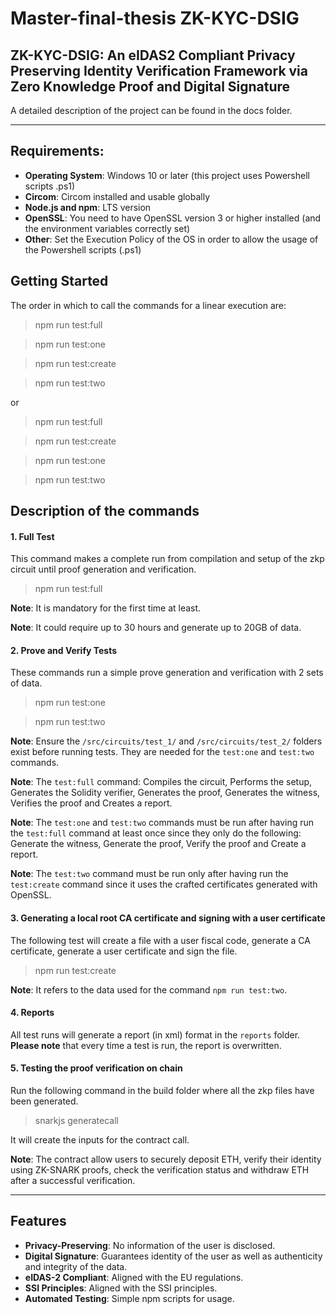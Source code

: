# Master-final-thesis ZK-KYC-DSIG

## **ZK-KYC-DSIG: An eIDAS2 Compliant Privacy Preserving Identity Verification Framework via Zero Knowledge Proof and Digital Signature**

A detailed description of the project can be found in the docs folder.

---

## Requirements:

- **Operating System**: Windows 10 or later (this project uses Powershell scripts .ps1)
- **Circom**: Circom installed and usable globally
- **Node.js and npm**: LTS version
- **OpenSSL**: You need to have OpenSSL version 3 or higher installed (and the environment variables correctly set)
- **Other**: Set the Execution Policy of the OS in order to allow the usage of the Powershell scripts (.ps1)

## Getting Started

The order in which to call the commands for a linear execution are:

> npm run test:full

> npm run test:one

> npm run test:create

> npm run test:two

or

> npm run test:full

> npm run test:create

> npm run test:one

> npm run test:two

## Description of the commands

#### 1. Full Test

This command makes a complete run from compilation and setup of the zkp circuit until proof generation and verification.

> npm run test:full

**Note**: It is mandatory for the first time at least.

**Note**: It could require up to 30 hours and generate up to 20GB of data.

#### 2. Prove and Verify Tests

These commands run a simple prove generation and verification with 2 sets of data.

> npm run test:one

> npm run test:two

**Note**: Ensure the `/src/circuits/test_1/` and `/src/circuits/test_2/` folders exist before running tests. They are needed for the `test:one` and `test:two` commands.

**Note**: The `test:full` command: Compiles the circuit, Performs the setup, Generates the Solidity verifier, Generates the proof, Generates the witness, Verifies the proof and Creates a report.

**Note**: The `test:one` and `test:two` commands must be run after having run the `test:full` command at least once since they only do the following: Generate the witness, Generate the proof, Verify the proof and Create a report.

**Note**: The `test:two` command must be run only after having run the `test:create` command since it uses the crafted certificates generated with OpenSSL.

#### 3. Generating a local root CA certificate and signing with a user certificate

The following test will create a file with a user fiscal code, generate a CA certificate, generate a user certificate and sign the file.

> npm run test:create

**Note**: It refers to the data used for the command `npm run test:two`.

#### 4. Reports

All test runs will generate a report (in xml) format in the `reports` folder. **Please note** that every time a test is run, the report is overwritten.

#### 5. Testing the proof verification on chain

Run the following command in the build folder where all the zkp files have been generated.

> snarkjs generatecall

It will create the inputs for the contract call.

**Note**: The contract allow users to securely deposit ETH, verify their identity using ZK-SNARK proofs, check the verification status and withdraw ETH after a successful verification.

---

## Features

- **Privacy-Preserving**: No information of the user is disclosed.
- **Digital Signature**: Guarantees identity of the user as well as authenticity and integrity of the data.
- **eIDAS-2 Compliant**: Aligned with the EU regulations.
- **SSI Principles**: Aligned with the SSI principles.
- **Automated Testing**: Simple npm scripts for usage.

